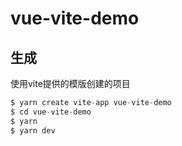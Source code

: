 # vue-vite-demo

## 生成

使用vite提供的模版创建的项目

```javascript
$ yarn create vite-app vue-vite-demo
$ cd vue-vite-demo
$ yarn
$ yarn dev
```